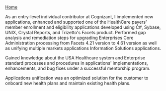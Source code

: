 [Home](https://pmangalapally.github.io/)

As an entry-level individual contributor at Cognizant, I implemented new applications, enhanced and supported one of the HealthCare payers' member enrollment and eligibility applications developed using C#, Sybase, UNIX, Crystal Reports, and Trizetto's Facets product. Performed gap analysis and remediation steps for upgrading Enterprises Core Administration processing from Facets 4.21 version to 4.61 version as well as unifying multiple markets applications Information Solutions applications.  

Gained knowledge about the USA Healthcare system and Enterprise standard processes and procedures in applications' implementations, enhancements, and bug fixes under a successful mentorship program.  

Applications unification was an optimized solution for the customer to onboard new health plans and maintain existing health plans.  

